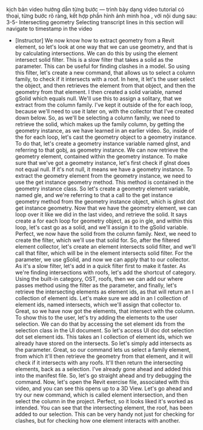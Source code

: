 kịch bản video hướng dẫn từng bước — trình bày dạng video tutorial có thoại, từng bước rõ ràng, kết hợp phần hình ảnh minh họa , với nội dung sau: 
3-5-
Intersecting geometry
Selecting transcript lines in this section will navigate to timestamp in the video
- [Instructor] We now know how to extract geometry from a Revit element, so let's look at one way that we can use geometry, and that is by calculating intersections. We can do this by using the element intersect solid filter. This is a slow filter that takes a solid as the parameter. This can be useful for finding clashes in a model. So using this filter, let's create a new command, that allows us to select a column family, to check if it intersects with a roof. In here, it let's the user select the object, and then retrieves the element from that object, and then the geometry from that element. I then created a solid variable, named gSolid which equals null. We'll use this to assign a solitary, that we extract from the column family. I've kept it outside of the for each loop, because we'll need to use it later on, with the collector that I've created down below. So, as we'll be selecting a column family, we need to retrieve the solid, which makes up the family column, by getting the geometry instance, as we have learned in an earlier video. So, inside of the for each loop, let's cast the geometry object to a geometry instance. To do that, let's create a geometry instance variable named gInst, and referring to that gobj, as geometry instance. We can now retrieve the geometry element, contained within the geometry instance. To make sure that we've got a geometry instance, let's first check if gInst does not equal null. If it's not null, it means we have a geometry instance. To extract the geometry element from the geometry instance, we need to use the get instance geometry method. This method is contained in the geometry instance class. So let's create a geometry element variable, named gle, and we're referring to that a call to the get instance geometry method from the geometry instance object, which is gInst dot get instance geometry. Now that we have the geometry element, we can loop over it like we did in the last video, and retrieve the solid. It says create a for each loop for geometry object, as go in gle, and within this loop, let's cast go as a solid, and we'll assign it to the gSolid variable. Perfect, we now have the solid from the column family. Next, we need to create the filter, which we'll use that solid for. So, after the filtered element collector, let's create an element intersects solid filter, and we'll call that filter, which will be in the element intersects solid filter. For the parameter, we use gSolid, and now we can apply that to our collector. As it's a slow filter, let's add in a quick filter first to make it faster. As we're finding intersections with roofs, let's add the shortcut of category. Using the built-in category, OST, roofs, then we can add our where passes method using the filter as the parameter, and finally, let's retrieve the intersecting elements as element ids, as that will return an I collection of element ids. Let's make sure we add in an I collection of element ids, named intersects, which we'll assign that collector to. Great, so we have now got the elements, that intersect with the column. To show this to the user, let's try adding the elements to the user selection. We can do that by accessing the set element ids from the selection class in the UI document. So let's access UI doc dot selection dot set element ids. This takes an I collection of element ids, which we already have stored on the intersects. So let's simply add intersects as the parameter. Great, so our command lets us select a family element, from which it'll then retrieve the geometry from that element, and it will check if it intersects with any roofs. It'll then return the intersecting elements, back as a selection. I've already gone ahead and added this into the manifest file. So, let's go straight ahead and try debugging the command. Now, let's open the Revit exercise file, associated with this video, and you can see this opens up to a 3D View. Let's go ahead and try our new command, which is called element intersection, and then select the column in the project. Perfect, so it looks liked it's worked as intended. You can see that the intersecting element, the roof, has been added to our selection. This can be very handy not just for checking for clashes, but for checking how one element interacts with another.